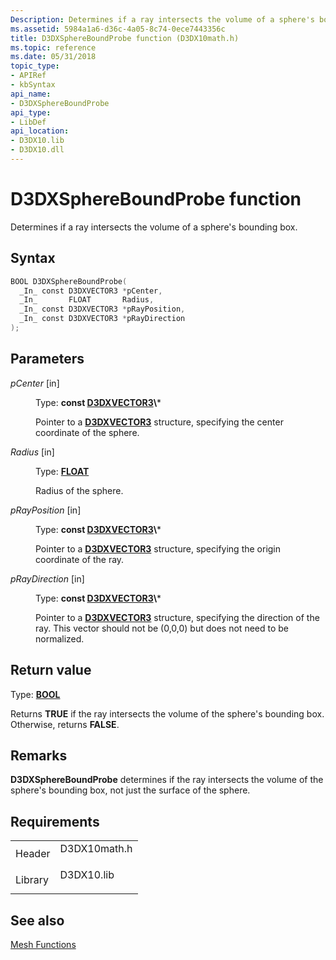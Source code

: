 ```yaml
---
Description: Determines if a ray intersects the volume of a sphere's bounding box.
ms.assetid: 5984a1a6-d36c-4a05-8c74-0ece7443356c
title: D3DXSphereBoundProbe function (D3DX10math.h)
ms.topic: reference
ms.date: 05/31/2018
topic_type: 
- APIRef
- kbSyntax
api_name: 
- D3DXSphereBoundProbe
api_type: 
- LibDef
api_location: 
- D3DX10.lib
- D3DX10.dll
---
```


# D3DXSphereBoundProbe function

Determines if a ray intersects the volume of a sphere's bounding box.

## Syntax


```C++
BOOL D3DXSphereBoundProbe(
  _In_ const D3DXVECTOR3 *pCenter,
  _In_       FLOAT       Radius,
  _In_ const D3DXVECTOR3 *pRayPosition,
  _In_ const D3DXVECTOR3 *pRayDirection
);
```



## Parameters

<dl> <dt>

*pCenter* \[in\]
</dt> <dd>

Type: **const [**D3DXVECTOR3**](https://msdn.microsoft.com/library/Bb205546(v=VS.85).aspx)\***

Pointer to a [**D3DXVECTOR3**](d3d10-d3dxvector3.md) structure, specifying the center coordinate of the sphere.

</dd> <dt>

*Radius* \[in\]
</dt> <dd>

Type: **[**FLOAT**](https://msdn.microsoft.com/library/Aa383751(v=VS.85).aspx)**

Radius of the sphere.

</dd> <dt>

*pRayPosition* \[in\]
</dt> <dd>

Type: **const [**D3DXVECTOR3**](https://msdn.microsoft.com/library/Bb205546(v=VS.85).aspx)\***

Pointer to a [**D3DXVECTOR3**](d3d10-d3dxvector3.md) structure, specifying the origin coordinate of the ray.

</dd> <dt>

*pRayDirection* \[in\]
</dt> <dd>

Type: **const [**D3DXVECTOR3**](https://msdn.microsoft.com/library/Bb205546(v=VS.85).aspx)\***

Pointer to a [**D3DXVECTOR3**](d3d10-d3dxvector3.md) structure, specifying the direction of the ray. This vector should not be (0,0,0) but does not need to be normalized.

</dd> </dl>

## Return value

Type: **[**BOOL**](https://msdn.microsoft.com/library/Aa383751(v=VS.85).aspx)**

Returns **TRUE** if the ray intersects the volume of the sphere's bounding box. Otherwise, returns **FALSE**.

## Remarks

**D3DXSphereBoundProbe** determines if the ray intersects the volume of the sphere's bounding box, not just the surface of the sphere.

## Requirements



|                    |                                                                                         |
|--------------------|-----------------------------------------------------------------------------------------|
| Header<br/>  | <dl> <dt>D3DX10math.h</dt> </dl> |
| Library<br/> | <dl> <dt>D3DX10.lib</dt> </dl>   |



## See also

<dl> <dt>

[Mesh Functions](d3d10-graphics-reference-d3dx10-functions-mesh.md)
</dt> </dl>

 

 





